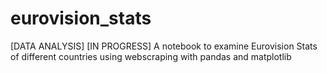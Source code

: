 # eurovision_stats
[DATA ANALYSIS] [IN PROGRESS] A notebook to examine Eurovision Stats of different countries using webscraping with pandas and matplotlib
